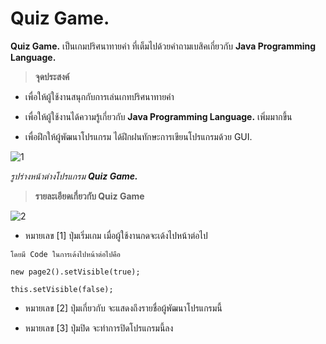# Quiz Game.
**Quiz Game.** เป็นเกมปริศนาทายคำ ที่เต็มไปด้วยคำถามเบสิคเกี่ยวกับ **Java Programming Language.**

> **จุดประสงค์**

- เพื่อให้ผู้ใช้งานสนุกกับการเล่นเกทปริศนาทายคำ

- เพื่อให้ผู้ใช้งานได้ความรู้เกี่ยวกับ **Java Programming Language.** เพิ่มมากขึ้น

- เพื่อฝึกให้ผู้พัฒนาโปรแกรม ได้ฝึกฝนทักษะการเขียนโปรแกรมด้วย GUI.

![1](https://user-images.githubusercontent.com/45255939/49152606-f431d680-f345-11e8-911f-32f7587151db.PNG)

_รูปร่างหน้าต่างโปรแกรม **Quiz Game.**_

> **รายละเอียดเกี่ยวกับ Quiz Game**

![2](https://user-images.githubusercontent.com/45255939/49168718-b6937480-f36a-11e8-9699-4f9e3b860b98.PNG)

- หมายเลข [1] ปุ่มเริ่มเกม เมื่อผู้ใช้งานกดจะเด้งไปหน้าต่อไป
```
โดยมี Code ในการเด้งไปหน้าต่อไปคือ

new page2().setVisible(true);
  
this.setVisible(false);
```
- หมายเลข [2] ปุ่มเกี่ยวกับ จะแสดงถึงรายชื่อผู้พัฒนาโปรแกรมนี้

- หมายเลข [3] ปุ่มปิด จะทำการปิดโปรแกรมนี้ลง
